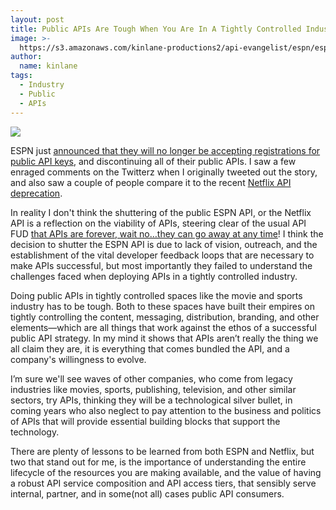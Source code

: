 ```yaml
---
layout: post
title: Public APIs Are Tough When You Are In A Tightly Controlled Industry
image: >-
  https://s3.amazonaws.com/kinlane-productions2/api-evangelist/espn/espn-api-black_200.png
author:
  name: kinlane
tags:
  - Industry
  - Public
  - APIs
---
```

[![](https://s3.amazonaws.com/kinlane-productions2/api-evangelist/espn/espn-api-black_200.png)](http://developer.espn.com/branding)

ESPN just [announced that they will no longer be accepting registrations for public API keys](http://developer.espn.com/blog/read/publicretirement), and discontinuing all of their public APIs. I saw a few enraged comments on the Twitterz when I originally tweeted out the story, and also saw a couple of people compare it to the recent [Netflix API deprecation](http://apievangelist.com/2013/03/12/netflix-api-is-much-more-than-a-public-api/).

In reality I don't think the shuttering of the public ESPN API, or the Netflix API is a reflection on the viability of APIs, steering clear of the usual API FUD [that APIs are forever, wait no…they can go away at any time](http://apievangelist.com/2012/04/20/apis-are-forever-wait-nothey-can-go-away-at-any-time/)! I think the decision to shutter the ESPN API is due to lack of vision, outreach, and the establishment of the vital developer feedback loops that are necessary to make APIs successful, but most importantly they failed to understand the challenges faced when deploying APIs in a tightly controlled industry.

Doing public APIs in tightly controlled spaces like the movie and sports industry has to be tough. Both to these spaces have built their empires on tightly controlling the content, messaging, distribution, branding, and other elements—which are all things that work against the ethos of a successful public API strategy. In my mind it shows that APIs aren’t really the thing we all claim they are, it is everything that comes bundled the API, and a company's willingness to evolve.

I’m sure we'll see waves of other companies, who come from legacy industries like movies, sports, publishing, television, and other similar sectors, try APIs, thinking they will be a technological silver bullet, in coming years who also neglect to pay attention to the business and politics of APIs that will provide essential building blocks that support the technology.

There are plenty of lessons to be learned from both ESPN and Netflix, but two that stand out for me, is the importance of understanding the entire lifecycle of the resources you are making available, and the value of having a robust API service composition and API access tiers, that sensibly serve internal, partner, and in some(not all) cases public API consumers.
